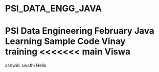 # PSI_DATA_ENGG_JAVA
PSI Data Engineering February Java Learning Sample Code
Vinay
training
<<<<<<< main
Viswa
=======
ashwini
swathi
Hello
